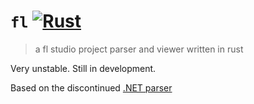 # `fl` [![Rust](https://skillicons.dev/icons?i=rust)](https://skillicons.dev)

> a fl studio project parser and viewer written in rust

Very unstable. Still in development.

Based on the discontinued [.NET parser](https://github.com/monadgroup/FLParser)
